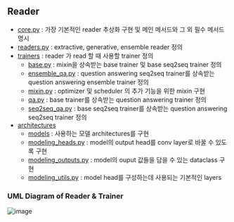 ## Reader

- [core.py](https://github.com/boostcampaitech2/mrc-level2-nlp-14/tree/main/solution/reader/core.py) : 가장 기본적인 reader 추상화 구현 및 메인 메서드와 그 외 필수 메서드 명시
- [readers.py](https://github.com/boostcampaitech2/mrc-level2-nlp-14/tree/main/solution/reader/readers.py) : extractive, generative, ensemble reader 정의
- [trainers](https://github.com/boostcampaitech2/mrc-level2-nlp-14/tree/main/solution/reader/trainers) : reader 가 read 할 때 사용할 trainer 정의
    - [base.py](https://github.com/boostcampaitech2/mrc-level2-nlp-14/tree/main/solution/reader/trainers/base.py) : mixin을 상속받는 base trainer 및 base seq2seq trainer 정의
    - [ensemble_qa.py](https://github.com/boostcampaitech2/mrc-level2-nlp-14/tree/main/solution/reader/trainers/ensemble_qa.py) : question answering seq2seq trainer를 상속받는 question answering ensemble trainer 정의
    - [mixin.py](https://github.com/boostcampaitech2/mrc-level2-nlp-14/tree/main/solution/reader/trainers/mixin.py) : optimizer 및 scheduler 의 추가 기능을 위한 mixin 구현
    - [qa.py](https://github.com/boostcampaitech2/mrc-level2-nlp-14/tree/main/solution/reader/trainers/qa.py) : base trainer를 상속받는 question answering trainer 정의
    - [seq2seq_qa.py](https://github.com/boostcampaitech2/mrc-level2-nlp-14/tree/main/solution/reader/trainers/seq2seq_qa.py) : base seq2seq trainer를 상속받는 question answering seq2seq trainer 정의
- [architectures](https://github.com/boostcampaitech2/mrc-level2-nlp-14/tree/main/solution/reader/architectures)
    - [models](https://github.com/boostcampaitech2/mrc-level2-nlp-14/tree/main/solution/reader/architectures/models) : 사용하는 모델 architectures를 구현
    - [modeling_heads.py](https://github.com/boostcampaitech2/mrc-level2-nlp-14/tree/main/solution/reader/architectures/modeling_heads.py) : model의 output head를 conv layer로 바꿀 수 있도록 구현
    - [modeling_outputs.py](https://github.com/boostcampaitech2/mrc-level2-nlp-14/tree/main/solution/reader/architectures/modeling_outputs.py) : model의 ouput 값들을 담을 수 있는 dataclass 구현
    - [modeling_utils.py](https://github.com/boostcampaitech2/mrc-level2-nlp-14/tree/main/solution/reader/architectures/modeling_utils.py) : model head를 구성하는데 사용되는 기본적인 layers

### UML Diagram of Reader & Trainer
![image](https://user-images.githubusercontent.com/37775784/140637094-4f0fad8e-7165-4a11-b7e4-10fd84ceb41d.png)
